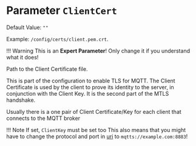 # Parameter `ClientCert`
Default Value: `""`

Example: `/config/certs/client.pem.crt`.

!!! Warning
    This is an **Expert Parameter**! Only change it if you understand what it does!

Path to the Client Certificate file.

This is part of the configuration to enable TLS for MQTT.
The Client Certificate is used by the client to prove its identity to the server, in conjunction with the Client Key. 
It is the second part of the MTLS handshake.

Usually there is a one pair of Client Certificate/Key for each client that connects to the MQTT broker

!!! Note
    If set, `ClientKey` must be set too
    This also means that you might have to change the protocol and port in [uri](https://jomjol.github.io/AI-on-the-edge-device-docs/Parameters/#parameter-uri) to `mqtts://example.com:8883`!
